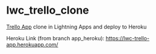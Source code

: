 # lwc_trello_clone

[Trello App](https://trello.com/) clone in Lightning Apps and deploy to Heroku  

Heroku Link (from branch app_heroku):
https://lwc-trello-app.herokuapp.com/
